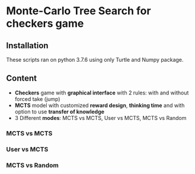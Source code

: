 # Monte-Carlo Tree Search for checkers game

## Installation

These scripts ran on python 3.7.6 using only Turtle and Numpy package.

## Content

  * **Checkers** game with **graphical interface** with 2 rules: with and without forced take (jump)
  * **MCTS** model with customized **reward design**, **thinking time** and with option to use **transfer of knowledge**
  * 3 Different **modes**: MCTS vs MCTS, User vs MCTS, MCTS vs Random
  
### MCTS vs MCTS

### User vs MCTS

### MCTS vs Random
